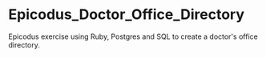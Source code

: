 # Epicodus_Doctor_Office_Directory

Epicodus exercise using Ruby, Postgres and SQL to create a doctor's office directory.
